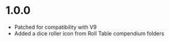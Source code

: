 # 1.0.0
* Patched for compatibility with V9
* Added a dice roller icon from Roll Table compendium folders
